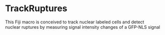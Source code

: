 # TrackRuptures
This Fiji macro is conceived to track nuclear labeled cells and detect nuclear ruptures by measuring signal intensity changes of a GFP-NLS signal

